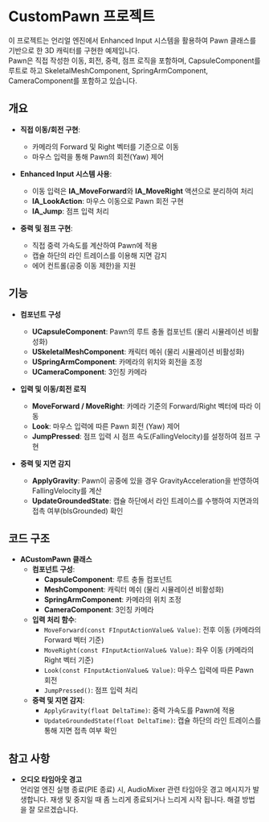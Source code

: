 # CustomPawn 프로젝트

이 프로젝트는 언리얼 엔진에서 Enhanced Input 시스템을 활용하여 Pawn 클래스를 기반으로 한 3D 캐릭터를 구현한 예제입니다.  
Pawn은 직접 작성한 이동, 회전, 중력, 점프 로직을 포함하며, CapsuleComponent를 루트로 하고 SkeletalMeshComponent, SpringArmComponent, CameraComponent를 포함하고 있습니다.

## 개요

- **직접 이동/회전 구현**:  
  - 카메라의 Forward 및 Right 벡터를 기준으로 이동
  - 마우스 입력을 통해 Pawn의 회전(Yaw) 제어

- **Enhanced Input 시스템 사용**:  
  - 이동 입력은 **IA_MoveForward**와 **IA_MoveRight** 액션으로 분리하여 처리
  - **IA_LookAction**: 마우스 이동으로 Pawn 회전 구현  
  - **IA_Jump**: 점프 입력 처리

- **중력 및 점프 구현**:  
  - 직접 중력 가속도를 계산하여 Pawn에 적용  
  - 캡슐 하단의 라인 트레이스를 이용해 지면 감지  
  - 에어 컨트롤(공중 이동 제한)을 지원

## 기능

- **컴포넌트 구성**
  - **UCapsuleComponent**: Pawn의 루트 충돌 컴포넌트 (물리 시뮬레이션 비활성화)
  - **USkeletalMeshComponent**: 캐릭터 메쉬 (물리 시뮬레이션 비활성화)
  - **USpringArmComponent**: 카메라의 위치와 회전을 조정
  - **UCameraComponent**: 3인칭 카메라

- **입력 및 이동/회전 로직**
  - **MoveForward / MoveRight**: 카메라 기준의 Forward/Right 벡터에 따라 이동
  - **Look**: 마우스 입력에 따른 Pawn 회전 (Yaw) 제어
  - **JumpPressed**: 점프 입력 시 점프 속도(FallingVelocity)를 설정하여 점프 구현

- **중력 및 지면 감지**
  - **ApplyGravity**: Pawn이 공중에 있을 경우 GravityAcceleration을 반영하여 FallingVelocity를 계산
  - **UpdateGroundedState**: 캡슐 하단에서 라인 트레이스를 수행하여 지면과의 접촉 여부(bIsGrounded) 확인


## 코드 구조

- **ACustomPawn 클래스**  
  - **컴포넌트 구성**:  
    - **CapsuleComponent**: 루트 충돌 컴포넌트  
    - **MeshComponent**: 캐릭터 메쉬 (물리 시뮬레이션 비활성화)  
    - **SpringArmComponent**: 카메라의 위치 조정  
    - **CameraComponent**: 3인칭 카메라  
  - **입력 처리 함수**:  
    - `MoveForward(const FInputActionValue& Value)`: 전후 이동 (카메라의 Forward 벡터 기준)  
    - `MoveRight(const FInputActionValue& Value)`: 좌우 이동 (카메라의 Right 벡터 기준)  
    - `Look(const FInputActionValue& Value)`: 마우스 입력에 따른 Pawn 회전  
    - `JumpPressed()`: 점프 입력 처리
  - **중력 및 지면 감지**:  
    - `ApplyGravity(float DeltaTime)`: 중력 가속도를 Pawn에 적용  
    - `UpdateGroundedState(float DeltaTime)`: 캡슐 하단의 라인 트레이스를 통해 지면 접촉 여부 확인

## 참고 사항

- **오디오 타임아웃 경고**  
  언리얼 엔진 실행 종료(PIE 종료) 시, AudioMixer 관련 타임아웃 경고 메시지가 발생합니다.
  재생 및 중지일 때 좀 느리게 종료되거나 느리게 시작 됩니다. 해결 방법을 잘 모르겠습니다.






